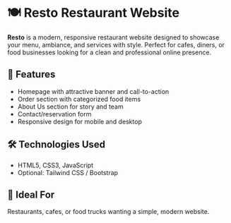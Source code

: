 # 🍽️ Resto Restaurant Website

**Resto** is a modern, responsive restaurant website designed to showcase your menu, ambiance, and services with style. Perfect for cafes, diners, or food businesses looking for a clean and professional online presence.

## 🌟 Features
- Homepage with attractive banner and call-to-action
- Order section with categorized food items
- About Us section for story and team
- Contact/reservation form
- Responsive design for mobile and desktop

## 🛠️ Technologies Used
- HTML5, CSS3, JavaScript
- Optional: Tailwind CSS / Bootstrap

## 📌 Ideal For
Restaurants, cafes, or food trucks wanting a simple, modern website.
